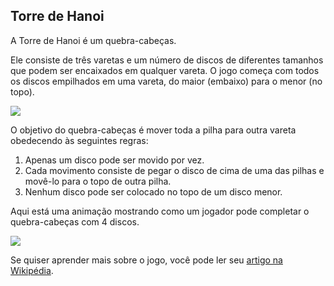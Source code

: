 ## Torre de Hanoi

A Torre de Hanoi é um quebra-cabeças.

Ele consiste de três varetas e um número de discos de diferentes tamanhos que podem ser encaixados em qualquer vareta. O jogo começa com todos os discos empilhados em uma vareta, do maior (embaixo) para o menor (no topo).

![](https://i.snag.gy/g1vxDG.jpg)

O objetivo do quebra-cabeças é mover toda a pilha para outra vareta obedecendo às seguintes regras:

1. Apenas um disco pode ser movido por vez.
2. Cada movimento consiste de pegar o disco de cima de uma das pilhas e movê-lo para o topo de outra pilha.
3. Nenhum disco pode ser colocado no topo de um disco menor.

Aqui está uma animação mostrando como um jogador pode completar o quebra-cabeças com 4 discos.

![](https://media.giphy.com/media/rutTKcoKSCSYM/giphy.gif)

Se quiser aprender mais sobre o jogo, você pode ler seu [artigo na Wikipédia](https://pt.wikipedia.org/wiki/Torre_de_Han%C3%B3i).
